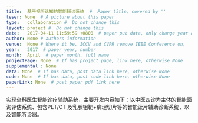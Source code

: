 ```yaml
---
title:  基于视听认知的智能辅诊系统  #  Paper title, covered by ''
teser: None  # A picture about this paper
type:   collaboration #  Do not change this
layout: project #  Do not change this
date:   2017-04-11 11:59:59 +0800  # paper pub data, only change year and month according to this format
author: None # authors information
venue:  None # Where it be, ICCV and CVPR remove IEEE Conference on,
year:   2017  # paper year, number
month:  April  # paper month, full name
projectPage: None  # If has project page, link here, otherwise None
supplemental : None
data: None  # If has data, post data link here, otherwise None
code: None  # If has data, post code link here, otherwise None
paperLink: None  # post paper pdf link here
---
```


实现全科医生智能诊疗辅助系统，主要开发内容如下：以中医四诊为主体的智能面询评估系统、包含PET/CT 及乳腺钼靶+病理切片等的智能读片辅助诊断系统，以及智能听诊器。
